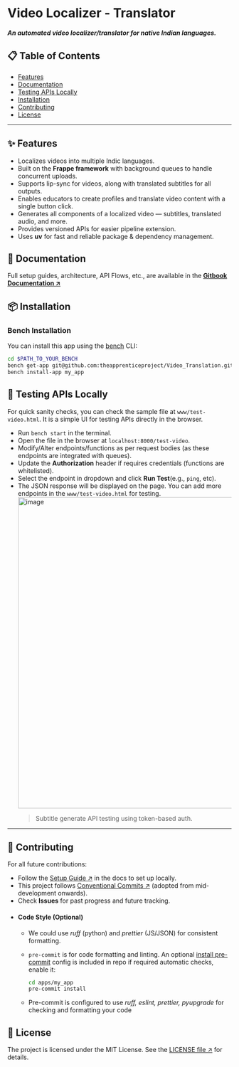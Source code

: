 # Video Localizer - Translator
***An automated video localizer/translator for native Indian languages.***

## 📋 Table of Contents 
- [Features](#-features)
- [Documentation](#-documentation)
- [Testing APIs Locally](#-testing-apis-locally)
- [Installation](#-installation)
- [Contributing](#-contributing)
- [License](#-license)

---

## ✨ Features
* Localizes videos into multiple Indic languages.
* Built on the **Frappe framework** with background queues to handle concurrent uploads.
* Supports lip-sync for videos, along with translated subtitles for all outputs.
* Enables educators to create profiles and translate video content with a single button click.
* Generates all components of a localized video — subtitles, translated audio, and more.
* Provides versioned APIs for easier pipeline extension.
* Uses **uv** for fast and reliable package & dependency management.

## 📑 Documentation
Full setup guides, architecture, API Flows, etc., are available in the **[Gitbook Documentation ↗](https://theapprenticeproject.gitbook.io/ai-video-localization/RbOX32eTbHDcOMXmXgoF/)**

## 📦 Installation
### Bench Installation
You can install this app using the [bench](https://github.com/frappe/bench) CLI:

```bash
cd $PATH_TO_YOUR_BENCH
bench get-app git@github.com:theapprenticeproject/Video_Translation.git --branch main
bench install-app my_app
```

## 🧪 Testing APIs Locally
For quick sanity checks, you can check the sample file at `www/test-video.html`. It is a simple UI for testing APIs directly in the browser.
* Run `bench start` in the terminal.
* Open the file in the browser at `localhost:8000/test-video`.
* Modify/Alter endpoints/functions as per request bodies (as these endpoints are integrated with queues).
* Update the **Authorization** header if requires credentials (functions are whitelisted).
* Select the endpoint in dropdown and click **Run Test**(e.g., `ping`, etc).
* The JSON response will be displayed on the page. You can add more endpoints in the `www/test-video.html` for testing.
   <img width="700" alt="image" src="https://github.com/user-attachments/assets/7ca935a8-a284-478d-b317-bcdea54a5704" />
   > Subtitle generate API testing using token-based auth.
  
---

## 🤝 Contributing
For all future contributions:
* Follow the [Setup Guide ↗](https://theapprenticeproject.gitbook.io/ai-video-localization/RbOX32eTbHDcOMXmXgoF/getting-started) in the docs to set up locally.
* This project follows [Conventional Commits ↗](https://www.conventionalcommits.org/) (adopted from mid-development onwards).
* Check **Issues** for past progress and future tracking.
* #### Code Style (Optional)
    * We could use *ruff* (python) and *prettier* (JS/JSON) for consistent formatting.
    * `pre-commit` is for code formatting and linting. An optional [install pre-commit](https://pre-commit.com/#installation) config is included in repo if required automatic checks, enable it:

        ```bash
        cd apps/my_app
        pre-commit install
        ```
    * Pre-commit is configured to use *ruff, eslint, prettier, pyupgrade* for checking and formatting your code

## 📜 License

The project is licensed under the MIT License. See the [LICENSE file ↗](https://github.com/theapprenticeproject/Video_Translation/) for details.
